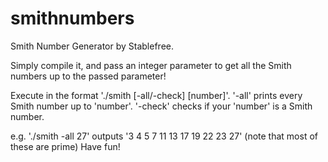 smithnumbers
============

Smith Number Generator by Stablefree.

Simply compile it, and pass an integer parameter to get all the Smith numbers up to the passed parameter! 

Execute in the format './smith [-all/-check] [number]'.
'-all' prints every Smith number up to 'number'.
'-check' checks if your 'number' is a Smith number.

e.g. './smith -all 27' outputs '3 4 5 7 11 13 17 19 22 23 27' (note that most of these are prime)
Have fun!